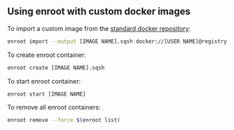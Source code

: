  ## Using enroot with custom docker images
 
To import a custom image from the [standard docker repository](https://hub.docker.com/):
```Bash
enroot import --output [IMAGE NAME].sqsh docker://[USER NAME]@registry.hub.docker.com#[USERNAME]/[IMAGE NAME]
```

To create enroot container:
```Bash
enroot create [IMAGE NAME].sqsh
```

To start enroot container:
```Bash
enroot start [IMAGE NAME]
```

To remove all enroot containers:

```Bash
enroot remove --force $(enroot list)
```
